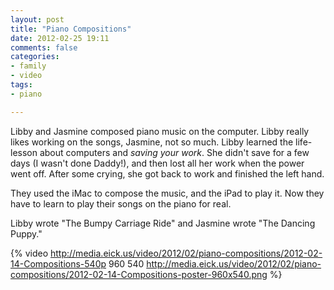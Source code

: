 ```yaml
---
layout: post
title: "Piano Compositions"
date: 2012-02-25 19:11
comments: false
categories: 
- family
- video
tags:
- piano

---
```


Libby and Jasmine composed piano music on the computer.  Libby really likes working on the songs, Jasmine, not so much.  Libby learned the life-lesson about computers and *saving your work*.   She didn't save for a few days (I wasn't done Daddy!), and then lost all her work when the power went off.  After some crying, she got back to work and finished the left hand.

They used the iMac to compose the music, and the iPad to play it.  Now they have to learn to play their songs on the piano for real.

Libby wrote "The Bumpy Carriage Ride" and Jasmine wrote "The Dancing Puppy."

{% video http://media.eick.us/video/2012/02/piano-compositions/2012-02-14-Compositions-540p 960 540 http://media.eick.us/video/2012/02/piano-compositions/2012-02-14-Compositions-poster-960x540.png %}